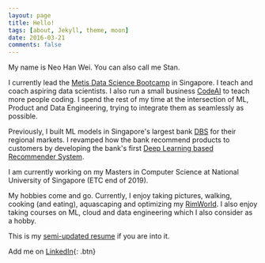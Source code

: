 ```yaml
---
layout: page
title: Hello!
tags: [about, Jekyll, theme, moon]
date: 2016-03-21
comments: false
---
```

    
My name is Neo Han Wei. You can also call me Stan.

I currently lead the [Metis Data Science Bootcamp](https://metis.kaplan.com.sg/) in Singapore. I teach and coach aspiring data scientists. I also run a small business [CodeAI](https://www.code-ai.co/) to teach more people coding. I spend the rest of my time at the intersection of ML, Product and Data Engineering, trying to integrate them as seamlessly as possible.

Previously, I built ML models in Singapore's largest bank [DBS](https://www.dbs.com.sg) for their regional markets. I revamped how the bank recommend products to customers by developing the bank's first [Deep Learning based Recommender System](https://arxiv.org/abs/1606.07792). 

I am currently working on my Masters in Computer Science at National University of Singapore (ETC end of 2019).

My hobbies come and go. Currently, I enjoy taking pictures, walking, cooking (and eating), aquascaping and optimizing my [RimWorld](https://store.steampowered.com/app/294100/RimWorld/). I also enjoy taking courses on ML, cloud and data engineering which I also consider as a hobby.

This is my [semi-updated resume](/assets/doc/resume_2019_v3.pdf) if you are into it.

Add me on  [LinkedIn](https://www.linkedin.com/in/nhanwei/){: .btn}
